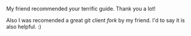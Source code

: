 My friend recommended your terrific guide. Thank you a lot!

Also I was recomended a great git client *fork* by my friend. I'd to say it is also helpful. :)